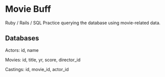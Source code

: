 # Movie Buff
Ruby / Rails / SQL
Practice querying the database using movie-related data.

## Databases
Actors: id, name

Movies: id, title, yr, score, director_id

Castings: id, movie_id, actor_id
